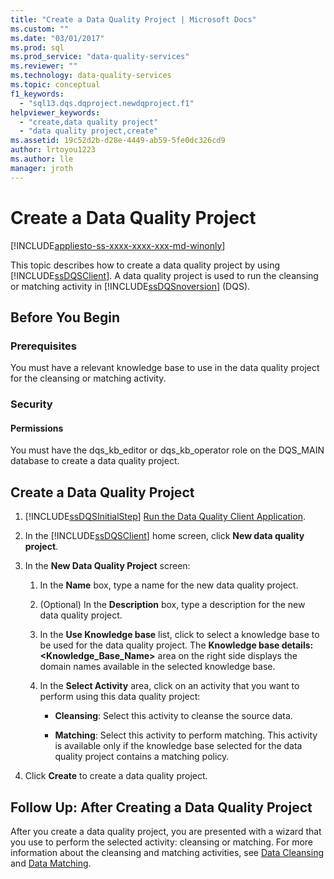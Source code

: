 ```yaml
---
title: "Create a Data Quality Project | Microsoft Docs"
ms.custom: ""
ms.date: "03/01/2017"
ms.prod: sql
ms.prod_service: "data-quality-services"
ms.reviewer: ""
ms.technology: data-quality-services
ms.topic: conceptual
f1_keywords: 
  - "sql13.dqs.dqproject.newdqproject.f1"
helpviewer_keywords: 
  - "create,data quality project"
  - "data quality project,create"
ms.assetid: 19c52d2b-d28e-4449-ab59-5fe0dc326cd9
author: lrtoyou1223
ms.author: lle
manager: jroth
---
```

# Create a Data Quality Project

[!INCLUDE[appliesto-ss-xxxx-xxxx-xxx-md-winonly](../includes/appliesto-ss-xxxx-xxxx-xxx-md-winonly.md)]

  This topic describes how to create a data quality project by using [!INCLUDE[ssDQSClient](../includes/ssdqsclient-md.md)]. A data quality project is used to run the cleansing or matching activity in [!INCLUDE[ssDQSnoversion](../includes/ssdqsnoversion-md.md)] (DQS).  
  
##  <a name="BeforeYouBegin"></a> Before You Begin  
  
###  <a name="Prerequisites"></a> Prerequisites  
 You must have a relevant knowledge base to use in the data quality project for the cleansing or matching activity.  
  
###  <a name="Security"></a> Security  
  
####  <a name="Permissions"></a> Permissions  
 You must have the dqs_kb_editor or dqs_kb_operator role on the DQS_MAIN database to create a data quality project.  
  
##  <a name="Create"></a> Create a Data Quality Project  
  
1.  [!INCLUDE[ssDQSInitialStep](../includes/ssdqsinitialstep-md.md)] [Run the Data Quality Client Application](../data-quality-services/run-the-data-quality-client-application.md).  
  
2.  In the [!INCLUDE[ssDQSClient](../includes/ssdqsclient-md.md)] home screen, click **New data quality project**.  
  
3.  In the **New Data Quality Project** screen:  
  
    1.  In the **Name** box, type a name for the new data quality project.  
  
    2.  (Optional) In the **Description** box, type a description for the new data quality project.  
  
    3.  In the **Use Knowledge base** list, click to select a knowledge base to be used for the data quality project. The **Knowledge base details: <Knowledge_Base_Name>** area on the right side displays the domain names available in the selected knowledge base.  
  
    4.  In the **Select Activity** area, click on an activity that you want to perform using this data quality project:  
  
        -   **Cleansing**: Select this activity to cleanse the source data.  
  
        -   **Matching**: Select this activity to perform matching. This activity is available only if the knowledge base selected for the data quality project contains a matching policy.  
  
4.  Click **Create** to create a data quality project.  
  
##  <a name="FollowUp"></a> Follow Up: After Creating a Data Quality Project  
 After you create a data quality project, you are presented with a wizard that you use to perform the selected activity: cleansing or matching. For more information about the cleansing and matching activities, see [Data Cleansing](../data-quality-services/data-cleansing.md) and [Data Matching](../data-quality-services/data-matching.md).  
  
  
